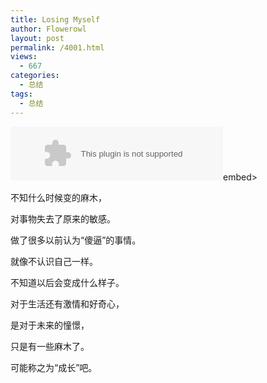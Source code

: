 ```yaml
---
title: Losing Myself
author: Flowerowl
layout: post
permalink: /4001.html
views:
  - 667
categories:
  - 总结
tags:
  - 总结
---
```


<embed src="http://music.163.com/style/swf/widget.swf?sid=368738&type=2&auto=0&width=320&height=66" width="340" height="86"  allowNetworking="all"></embed>embed>

不知什么时候变的麻木，

对事物失去了原来的敏感。

做了很多以前认为“傻逼”的事情。

就像不认识自己一样。

不知道以后会变成什么样子。

对于生活还有激情和好奇心，

是对于未来的憧憬，

只是有一些麻木了。

可能称之为“成长”吧。
